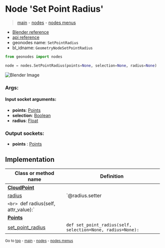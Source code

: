 # Node 'Set Point Radius'

> [main](../structure.md) - [nodes](nodes.md) - [nodes menus](nodes_menus.md)

- [Blender reference](https://docs.blender.org/manual/en/latest/modeling/geometry_nodes/point/set_point_radius.html)
- [api reference](https://docs.blender.org/api/current/bpy.types.GeometryNodeSetPointRadius.html)
- geonodes name: `SetPointRadius`
- bl_idname: `GeometryNodeSetPointRadius`

```python
from geonodes import nodes

node = nodes.SetPointRadius(points=None, selection=None, radius=None)
```

![Blender Image](https://docs.blender.org/manual/en/latest/_images/node-types_GeometryNodeSetPointRadius.webp)

### Args:

#### Input socket arguments:

- **points**: [Points](Points.md)
- **selection**: [Boolean](Boolean.md)
- **radius**: [Float](Float.md)

### Output sockets:

- **points** : [Points](Points.md)

## Implementation

| Class or method name | Definition |
|----------------------|------------|
| **[CloudPoint](CloudPoint.md)** |
| [radius](CloudPoint.md#radius) | `@radius.setter
`<br> `def radius(self, attr_value):` |
| **[Points](Points.md)** |
| [set_point_radius](Points.md#set_point_radius) | `def set_point_radius(self, selection=None, radius=None):` |

<sub>Go to [top](#node-Set-Point-Radius) - [main](../structure.md) - [nodes](nodes.md) - [nodes menus](nodes_menus.md)</sub>

